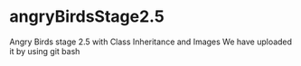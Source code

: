 # angryBirdsStage2.5
Angry Birds stage 2.5 with Class Inheritance and Images
We have uploaded it by using git bash